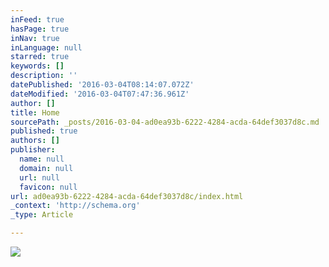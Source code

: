 ```yaml
---
inFeed: true
hasPage: true
inNav: true
inLanguage: null
starred: true
keywords: []
description: ''
datePublished: '2016-03-04T08:14:07.072Z'
dateModified: '2016-03-04T07:47:36.961Z'
author: []
title: Home
sourcePath: _posts/2016-03-04-ad0ea93b-6222-4284-acda-64def3037d8c.md
published: true
authors: []
publisher:
  name: null
  domain: null
  url: null
  favicon: null
url: ad0ea93b-6222-4284-acda-64def3037d8c/index.html
_context: 'http://schema.org'
_type: Article

---
```

![](https://the-grid-user-content.s3-us-west-2.amazonaws.com/456b15c8-cd4f-4fc0-ba49-53624737b8d6.png)